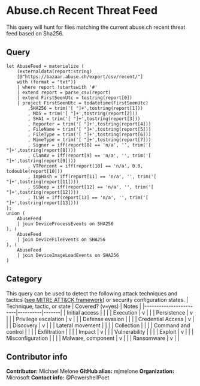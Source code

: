 # Abuse.ch Recent Threat Feed

This query will hunt for files matching the current abuse.ch recent threat feed based on Sha256.

## Query
```
let AbuseFeed = materialize (
    (externaldata(report:string)
    [@"https://bazaar.abuse.ch/export/csv/recent/"]
    with (format = "txt"))
    | where report !startswith '#'
    | extend report = parse_csv(report)
    | extend FirstSeenUtc = tostring(report[0])
    | project FirstSeenUtc = todatetime(FirstSeenUtc)
        ,SHA256 = trim('[ "]+',tostring(report[1]))
        , MD5 = trim('[ "]+',tostring(report[2]))
        , SHA1 = trim('[ "]+',tostring(report[3]))
        , Reporter = trim('[ "]+',tostring(report[4]))
        , FileName = trim('[ "]+',tostring(report[5]))
        , FileType = trim('[ "]+',tostring(report[6]))
        , MimeType = trim('[ "]+',tostring(report[7]))
        , Signer = iff(report[8] == 'n/a', '', trim('[ "]+',tostring(report[8])))
        , ClamAV = iff(report[9] == 'n/a', '', trim('[ "]+',tostring(report[9])))
        , VTPercent = iff(report[10] == 'n/a', 0.0, todouble(report[10]))
        , ImpHash = iff(report[11] == 'n/a', '', trim('[ "]+',tostring(report[11])))
        , SSDeep = iff(report[12] == 'n/a', '', trim('[ "]+',tostring(report[12])))
        , TLSH = iff(report[13] == 'n/a', '', trim('[ "]+',tostring(report[13])))
);
union (
    AbuseFeed
    | join DeviceProcessEvents on SHA256
), (
    AbuseFeed
    | join DeviceFileEvents on SHA256
), ( 
    AbuseFeed
    | join DeviceImageLoadEvents on SHA256
)
```
## Category
This query can be used to detect the following attack techniques and tactics ([see MITRE ATT&CK framework](https://attack.mitre.org/)) or security configuration states.
| Technique, tactic, or state | Covered? (v=yes) | Notes |
|------------------------|----------|-------|
| Initial access |  |  |
| Execution | v |  |
| Persistence | v |  | 
| Privilege escalation | v |  |
| Defense evasion |  |  | 
| Credential Access | v |  | 
| Discovery | v |  | 
| Lateral movement |  |  | 
| Collection |  |  | 
| Command and control |  |  | 
| Exfiltration |  |  | 
| Impact | v |  |
| Vulnerability |  |  |
| Exploit | v |  |
| Misconfiguration |  |  |
| Malware, component | v |  |
| Ransomware | v |  |


## Contributor info
**Contributor:** Michael Melone
**GitHub alias:** mjmelone
**Organization:** Microsoft
**Contact info:** @PowershellPoet
